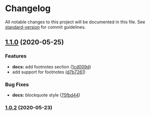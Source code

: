 # Changelog

All notable changes to this project will be documented in this file. See [standard-version](https://github.com/conventional-changelog/standard-version) for commit guidelines.

## [1.1.0](https://github.com/nuxt/content/compare/v1.0.2...v1.1.0) (2020-05-25)


### Features

* **docs:** add footnotes section ([1cd009d](https://github.com/nuxt/content/commit/1cd009d00004b38961495d2fa447b1bd0aa39ca7))
* add support for footnotes ([d7b7261](https://github.com/nuxt/content/commit/d7b7261ee6a76db2211f2d76eba93a1f207d2199))


### Bug Fixes

* **docs:** blockquote style ([75fbd44](https://github.com/nuxt/content/commit/75fbd44dd3b0ac0f0afbec4ce438d175ab058997))

### [1.0.2](https://github.com/nuxt/content/compare/v1.0.1...v1.0.2) (2020-05-23)
